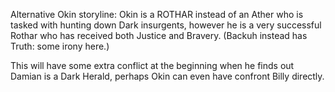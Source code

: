 Alternative Okin storyline: Okin is a ROTHAR instead of an Ather who is tasked with hunting down Dark insurgents, however he is a very successful Rothar who has received both Justice and Bravery. (Backuh instead has Truth: some irony here.) 

This will have some extra conflict at the beginning when he finds out Damian is a Dark Herald, perhaps Okin can even have confront Billy directly.
